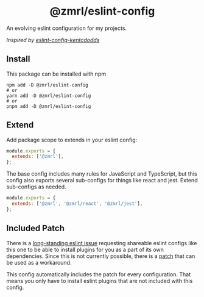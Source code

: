 <h1 align="center">@zmrl/eslint-config</h1>

An evolving eslint configuration for my projects.

_Inspired by [eslint-config-kentcdodds](https://github.com/kentcdodds/eslint-config-kentcdodds)_

## Install

This package can be installed with npm

```shell
npm add -D @zmrl/eslint-config
# or
yarn add -D @zmrl/eslint-config
# or
pnpm add -D @zmrl/eslint-config
```

## Extend

Add package scope to extends in your eslint config:

```js
module.exports = {
  extends: ['@zmrl'],
};
```

The base config includes many rules for JavaScript and TypeScript,
but this config also exports several sub-configs for things like react
and jest. Extend sub-configs as needed.

```js
module.exports = {
  extends: ['@zmrl', '@zmrl/react', '@zmrl/jest'],
};
```

## Included Patch

There is a
[long-standing eslint issue](https://github.com/eslint/eslint/issues/3458)
requesting shareable eslint configs like this one to be able to install
plugins for you as a part of its own dependencies. Since this is not currently
possible, there is a
[patch](https://www.npmjs.com/package/@rushstack/eslint-patch)
that can be used as a workaround.

This config automatically includes the patch for every configuration.
That means you only have to install eslint plugins that are not included
with this config.

